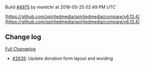 Build [#4975](https://circleci.com/gh/spiritedmedia/spiritedmedia/4975) by montchr at 2018-05-25 02:49 PM UTC

[https://github.com/spiritedmedia/spiritedmedia/compare/v6.13.4](https://github.com/spiritedmedia/spiritedmedia/compare/v6.13.4)
## Change log
[Full Changelog](git@github.com:spiritedmedia/spiritedmedia.git/compare/v6.13.3...v6.13.4)

 - [#2635](git@github.com:spiritedmedia/spiritedmedia.git/pull/2635): Update donation form layout and wording
